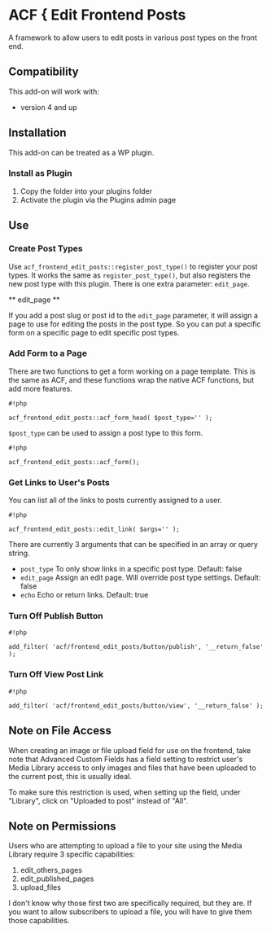 # ACF { Edit Frontend Posts

A framework to allow users to edit posts in various post types on the front end.

## Compatibility

This add-on will work with:

* version 4 and up

## Installation

This add-on can be treated as a WP plugin.

### Install as Plugin

1. Copy the folder into your plugins folder
2. Activate the plugin via the Plugins admin page

## Use

### Create Post Types

Use `acf_frontend_edit_posts::register_post_type()` to register your post types. It works the same as `register_post_type()`, but also registers the new post type with this plugin. There is one extra parameter: `edit_page`.

** edit_page **

If you add a post slug or post id to the `edit_page` parameter, it will assign a page to use for editing the posts in the post type. So you can put a specific form on a specific page to edit specific post types.

### Add Form to a Page

There are two functions to get a form working on a page template. This is the same as ACF, and these functions wrap the native ACF functions, but add more features.

```
#!php

acf_frontend_edit_posts::acf_form_head( $post_type='' );
```
`$post_type` can be used to assign a post type to this form.

```
#!php

acf_frontend_edit_posts::acf_form();
```

### Get Links to User's Posts

You can list all of the links to posts currently assigned to a user.

```
#!php

acf_frontend_edit_posts::edit_link( $args='' );
```

There are currently 3 arguments that can be specified in an array or query string.

* `post_type` To only show links in a specific post type. Default: false
* `edit_page` Assign an edit page. Will override post type settings. Default: false
* `echo` Echo or return links. Default: true

### Turn Off Publish Button

```
#!php

add_filter( 'acf/frontend_edit_posts/button/publish', '__return_false' );
```

### Turn Off View Post Link

```
#!php

add_filter( 'acf/frontend_edit_posts/button/view', '__return_false' );
```

## Note on File Access

When creating an image or file upload field for use on the frontend, take note that Advanced Custom Fields has a field setting to restrict user's Media Library access to only images and files that have been uploaded to the current post, this is usually ideal.

To make sure this restriction is used, when setting up the field, under "Library", click on "Uploaded to post" instead of "All".

## Note on Permissions

Users who are attempting to upload a file to your site using the Media Library require 3 specific capabilities:

1. edit_others_pages
1. edit_published_pages
1. upload_files

I don't know why those first two are specifically required, but they are. If you want to allow subscribers to upload a file, you will have to give them those capabilities.
